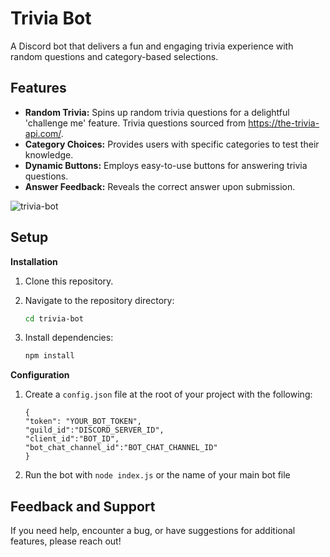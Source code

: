 # Trivia Bot 

A Discord bot that delivers a fun and engaging trivia experience with random questions and category-based selections. 

## Features

*   **Random Trivia:**  Spins up random trivia questions for a delightful 'challenge me' feature. Trivia questions sourced from https://the-trivia-api.com/.
*   **Category Choices:**  Provides users with specific categories to test their knowledge.
*   **Dynamic Buttons:**  Employs easy-to-use buttons for answering trivia questions.
*   **Answer Feedback:** Reveals the correct answer upon submission.
  
![trivia-bot](https://github.com/erinwolff/trivia-bot/assets/57080166/f606ad35-a049-4b3c-bc13-ef1d32f03c35)

## Setup

**Installation**

1.  Clone this repository.
    

2.  Navigate to the repository directory:
    ```bash
    cd trivia-bot
    ```

3.  Install dependencies:
    ```bash
    npm install
    ```

**Configuration**

1.  Create a `config.json` file at the root of your project with the following:
    ```
    { 
    "token": "YOUR_BOT_TOKEN",
    "guild_id":"DISCORD_SERVER_ID",
    "client_id":"BOT_ID",
    "bot_chat_channel_id":"BOT_CHAT_CHANNEL_ID" 
    }
    ```
2. Run the bot with `node index.js` or the name of your main bot file

## Feedback and Support 

If you need help, encounter a bug, or have
suggestions for additional features, please reach out!


